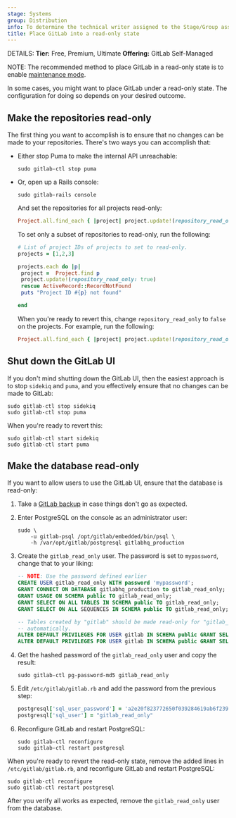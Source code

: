 ```yaml
---
stage: Systems
group: Distribution
info: To determine the technical writer assigned to the Stage/Group associated with this page, see https://handbook.gitlab.com/handbook/product/ux/technical-writing/#assignments
title: Place GitLab into a read-only state
---
```


DETAILS:
**Tier:** Free, Premium, Ultimate
**Offering:** GitLab Self-Managed

NOTE:
The recommended method to place GitLab in a read-only state is to enable
[maintenance mode](maintenance_mode/index.md).

In some cases, you might want to place GitLab under a read-only state.
The configuration for doing so depends on your desired outcome.

## Make the repositories read-only

The first thing you want to accomplish is to ensure that no changes can be
made to your repositories. There's two ways you can accomplish that:

- Either stop Puma to make the internal API unreachable:

  ```shell
  sudo gitlab-ctl stop puma
  ```

- Or, open up a Rails console:

  ```shell
  sudo gitlab-rails console
  ```

  And set the repositories for all projects read-only:

  ```ruby
  Project.all.find_each { |project| project.update!(repository_read_only: true) }
  ```

  To set only a subset of repositories to read-only, run the following:

  ```ruby
  # List of project IDs of projects to set to read-only.
  projects = [1,2,3]

  projects.each do |p|
   project =  Project.find p
   project.update!(repository_read_only: true)
   rescue ActiveRecord::RecordNotFound
   puts "Project ID #{p} not found"

  end
  ```

  When you're ready to revert this, change `repository_read_only` to `false` on the projects. For example, run the following:

  ```ruby
  Project.all.find_each { |project| project.update!(repository_read_only: false) }
  ```

## Shut down the GitLab UI

If you don't mind shutting down the GitLab UI, then the easiest approach is to
stop `sidekiq` and `puma`, and you effectively ensure that no
changes can be made to GitLab:

```shell
sudo gitlab-ctl stop sidekiq
sudo gitlab-ctl stop puma
```

When you're ready to revert this:

```shell
sudo gitlab-ctl start sidekiq
sudo gitlab-ctl start puma
```

## Make the database read-only

If you want to allow users to use the GitLab UI, ensure that
the database is read-only:

1. Take a [GitLab backup](backup_restore/_index.md)
   in case things don't go as expected.
1. Enter PostgreSQL on the console as an administrator user:

   ```shell
   sudo \
       -u gitlab-psql /opt/gitlab/embedded/bin/psql \
       -h /var/opt/gitlab/postgresql gitlabhq_production
   ```

1. Create the `gitlab_read_only` user. The password is set to `mypassword`,
   change that to your liking:

   ```sql
   -- NOTE: Use the password defined earlier
   CREATE USER gitlab_read_only WITH password 'mypassword';
   GRANT CONNECT ON DATABASE gitlabhq_production to gitlab_read_only;
   GRANT USAGE ON SCHEMA public TO gitlab_read_only;
   GRANT SELECT ON ALL TABLES IN SCHEMA public TO gitlab_read_only;
   GRANT SELECT ON ALL SEQUENCES IN SCHEMA public TO gitlab_read_only;

   -- Tables created by "gitlab" should be made read-only for "gitlab_read_only"
   -- automatically.
   ALTER DEFAULT PRIVILEGES FOR USER gitlab IN SCHEMA public GRANT SELECT ON TABLES TO gitlab_read_only;
   ALTER DEFAULT PRIVILEGES FOR USER gitlab IN SCHEMA public GRANT SELECT ON SEQUENCES TO gitlab_read_only;
   ```

1. Get the hashed password of the `gitlab_read_only` user and copy the result:

   ```shell
   sudo gitlab-ctl pg-password-md5 gitlab_read_only
   ```

1. Edit `/etc/gitlab/gitlab.rb` and add the password from the previous step:

   ```ruby
   postgresql['sql_user_password'] = 'a2e20f823772650f039284619ab6f239'
   postgresql['sql_user'] = "gitlab_read_only"
   ```

1. Reconfigure GitLab and restart PostgreSQL:

   ```shell
   sudo gitlab-ctl reconfigure
   sudo gitlab-ctl restart postgresql
   ```

When you're ready to revert the read-only state, remove the added
lines in `/etc/gitlab/gitlab.rb`, and reconfigure GitLab and restart PostgreSQL:

```shell
sudo gitlab-ctl reconfigure
sudo gitlab-ctl restart postgresql
```

After you verify all works as expected, remove the `gitlab_read_only`
user from the database.
